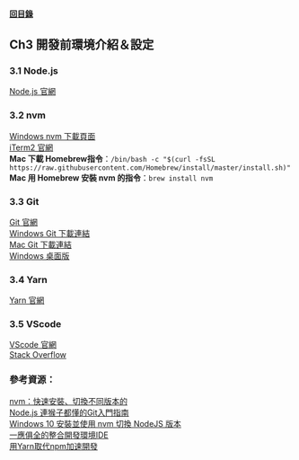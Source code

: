 #### [回目錄](../README.md)
## Ch3 開發前環境介紹＆設定

### 3.1 Node.js
[Node.js 官網](https://nodejs.org/en/)  

### 3.2 nvm
[Windows nvm 下載頁面](https://github.com/coreybutler/nvm-windows/releases)  
[iTerm2 官網](https://iterm2.com/)  
**Mac 下載 Homebrew指令**：`/bin/bash -c "$(curl -fsSL https://raw.githubusercontent.com/Homebrew/install/master/install.sh)"`  
**Mac 用 Homebrew 安裝 nvm 的指令**：`brew install nvm`  

### 3.3 Git
[Git 官網](https://git-scm.com/)  
[Windows Git 下載連結](https://git-scm.com/download/win)  
[Mac Git 下載連結](https://git-scm.com/download/mac)  
[Windows 桌面版](https://desktop.github.com/s)  

### 3.4 Yarn
[Yarn 官網](https://classic.yarnpkg.com/lang/en/)  

### 3.5 VScode
[VScode 官網](https://code.visualstudio.com/)  
[Stack Overflow](https://stackoverflow.com/)  

### 參考資源：
[nvm：快速安裝、切換不同版本的](https://ithelp.ithome.com.tw/articles/10217858)  
[Node.js 連猴子都懂的Git入門指南](https://backlog.com/git-tutorial/tw/intro/intro1_1.html)  
[Windows 10 安裝並使用 nvm 切換 NodeJS 版本](https://hsiangfeng.github.io/nodejs/20200107/3738078915/)  
[一應俱全的整合開發環境IDE](https://docs.f5ezcode.in/cs-basic/di-ba-zhang-gong-cheng-de-gong-ju/8.1-zheng-he-jing-ide)  
[用Yarn取代npm加速開發](https://ithelp.ithome.com.tw/articles/10191745)  


